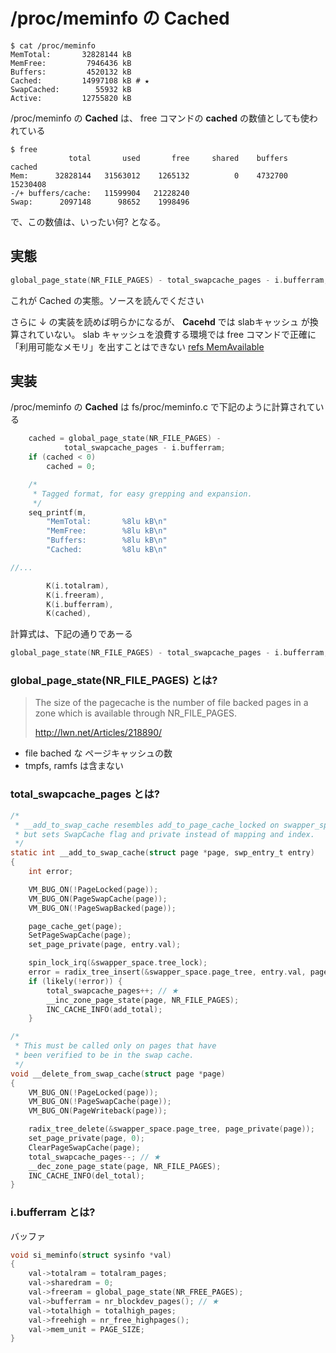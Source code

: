 # /proc/meminfo の Cached

```
$ cat /proc/meminfo 
MemTotal:       32828144 kB
MemFree:         7946436 kB
Buffers:         4520132 kB
Cached:         14997108 kB # ★
SwapCached:        55932 kB
Active:         12755820 kB
```

/proc/meminfo の **Cached** は、 free コマンドの **cached** の数値としても使われている

```n
$ free             
             total       used       free     shared    buffers     cached
Mem:      32828144   31563012    1265132          0    4732700   15230408
-/+ buffers/cache:   11599904   21228240
Swap:      2097148      98652    1998496
```

で、この数値は、いったい何? となる。

## 実態

```c
global_page_state(NR_FILE_PAGES) - total_swapcache_pages - i.bufferram;
```

これが Cached の実態。ソースを読んでください

さらに ↓ の実装を読めば明らかになるが、 **Cacehd** では slabキャッシュ が換算されていない。
slab キャッシュを浪費する環境では free コマンドで正確に「利用可能なメモリ」を出すことはできない [refs MemAvailable](./MemAvailable.md)

## 実装

/proc/meminfo の **Cached** は fs/proc/meminfo.c で下記のように計算されている

```c
	cached = global_page_state(NR_FILE_PAGES) -
			total_swapcache_pages - i.bufferram;
	if (cached < 0)
		cached = 0;

	/*
	 * Tagged format, for easy grepping and expansion.
	 */
	seq_printf(m,
		"MemTotal:       %8lu kB\n"
		"MemFree:        %8lu kB\n"
		"Buffers:        %8lu kB\n"
		"Cached:         %8lu kB\n"

//...

		K(i.totalram),
		K(i.freeram),
		K(i.bufferram),
		K(cached),
```

計算式は、下記の通りであーる

```c
global_page_state(NR_FILE_PAGES) - total_swapcache_pages - i.bufferram;
```

### global_page_state(NR_FILE_PAGES) とは?

> The size of the pagecache is the number of file backed
> pages in a zone which is available through NR_FILE_PAGES.
>
> http://lwn.net/Articles/218890/

 * file bached な ページキャッシュの数
 * tmpfs, ramfs は含まない

### total_swapcache_pages とは?

```c
/*
 * __add_to_swap_cache resembles add_to_page_cache_locked on swapper_space,
 * but sets SwapCache flag and private instead of mapping and index.
 */
static int __add_to_swap_cache(struct page *page, swp_entry_t entry)
{
	int error;

	VM_BUG_ON(!PageLocked(page));
	VM_BUG_ON(PageSwapCache(page));
	VM_BUG_ON(!PageSwapBacked(page));

	page_cache_get(page);
	SetPageSwapCache(page);
	set_page_private(page, entry.val);

	spin_lock_irq(&swapper_space.tree_lock);
	error = radix_tree_insert(&swapper_space.page_tree, entry.val, page);
	if (likely(!error)) {
		total_swapcache_pages++; // ★
		__inc_zone_page_state(page, NR_FILE_PAGES);
		INC_CACHE_INFO(add_total);
	}
```

```c
/*
 * This must be called only on pages that have
 * been verified to be in the swap cache.
 */
void __delete_from_swap_cache(struct page *page)
{
	VM_BUG_ON(!PageLocked(page));
	VM_BUG_ON(!PageSwapCache(page));
	VM_BUG_ON(PageWriteback(page));

	radix_tree_delete(&swapper_space.page_tree, page_private(page));
	set_page_private(page, 0);
	ClearPageSwapCache(page);
	total_swapcache_pages--; // ★
	__dec_zone_page_state(page, NR_FILE_PAGES);
	INC_CACHE_INFO(del_total);
}
```

### i.bufferram とは?

バッファ

```c
void si_meminfo(struct sysinfo *val)
{
	val->totalram = totalram_pages;
	val->sharedram = 0;
	val->freeram = global_page_state(NR_FREE_PAGES);
	val->bufferram = nr_blockdev_pages(); // ★
	val->totalhigh = totalhigh_pages;
	val->freehigh = nr_free_highpages();
	val->mem_unit = PAGE_SIZE;
}
```